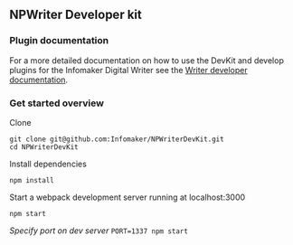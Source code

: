 ## NPWriter Developer kit

### Plugin documentation
For a more detailed documentation on how to use the DevKit and develop
plugins for the Infomaker Digital Writer see the
[Writer developer documentation](https://docs.writer.infomaker.io/).

### Get started overview

Clone

```
git clone git@github.com:Infomaker/NPWriterDevKit.git
cd NPWriterDevKit
```

Install dependencies

```
npm install
```


Start a webpack development server running at localhost:3000
```
npm start
```

_Specify port on dev server_ `PORT=1337 npm start`
